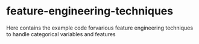 # feature-engineering-techniques
Here contains the example code forvarious feature engineering techniques to handle categorical variables and features
